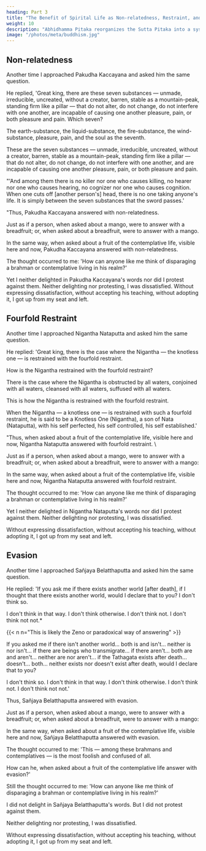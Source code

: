 ```yaml
---
heading: Part 3
title: "The Benefit of Spirital Life as Non-relatedness, Restraint, and Evasion"
weight: 10
description: "Abhidhamma Pitaka reorganizes the Sutta Pitaka into a systematic framework."
image: "/photos/meta/buddhism.jpg"
---
```



## Non-relatedness

Another time I approached Pakudha Kaccayana and asked him the same question.

He replied, 'Great king, there are these seven substances — unmade, irreducible, uncreated, without a creator, barren, stable as a mountain-peak, standing firm like a pillar — that do not alter, do not change, do not interfere with one another, are incapable of causing one another pleasure, pain, or both pleasure and pain. Which seven? 

The earth-substance, the liquid-substance, the fire-substance, the wind-substance, pleasure, pain, and the soul as the seventh. 

These are the seven substances — unmade, irreducible, uncreated, without a creator, barren, stable as a mountain-peak, standing firm like a pillar — that do not alter, do not change, do not interfere with one another, and are incapable of causing one another pleasure, pain, or both pleasure and pain.

"'And among them there is no killer nor one who causes killing, no hearer nor one who causes hearing, no cognizer nor one who causes cognition. When one cuts off [another person's] head, there is no one taking anyone's life. It is simply between the seven substances that the sword passes.'

"Thus, Pakudha Kaccayana answered with non-relatedness. 

Just as if a person, when asked about a mango, were to answer with a breadfruit; or, when asked about a breadfruit, were to answer with a mango. 

In the same way, when asked about a fruit of the contemplative life, visible here and now, Pakudha Kaccayana answered with non-relatedness. 

The thought occurred to me: 'How can anyone like me think of disparaging a brahman or contemplative living in his realm?' 

Yet I neither delighted in Pakudha Kaccayana's words nor did I protest against them. Neither delighting nor protesting, I was dissatisfied. Without expressing dissatisfaction, without accepting his teaching, without adopting it, I got up from my seat and left.


## Fourfold Restraint

Another time I approached Nigantha Nataputta and asked him the same question.

<!-- , on arrival, exchanged courteous greetings with him. After an exchange of friendly greetings and courtesies, I sat to one side. As I was sitting there I asked him: 'Venerable Aggivessana, there are these common craftsmen... They live off the fruits of their crafts, visible in the here and now... Is it possible, venerable sir, to point out a similar fruit of the contemplative life, visible in the here and now?' -->

He replied: 'Great king, there is the case where the Nigantha — the knotless one — is restrained with the fourfold restraint.

How is the Nigantha restrained with the fourfold restraint? 

There is the case where the Nigantha is obstructed by all waters, conjoined with all waters, cleansed with all waters, suffused with all waters. 

This is how the Nigantha is restrained with the fourfold restraint. 

When the Nigantha — a knotless one — is restrained with such a fourfold restraint, he is said to be a Knotless One (Nigantha), a son of Nata (Nataputta), with his self perfected, his self controlled, his self established.'

"Thus, when asked about a fruit of the contemplative life, visible here and now, Nigantha Nataputta answered with fourfold restraint. \

Just as if a person, when asked about a mango, were to answer with a breadfruit; or, when asked about a breadfruit, were to answer with a mango: 

In the same way, when asked about a fruit of the contemplative life, visible here and now, Nigantha Nataputta answered with fourfold restraint. 

The thought occurred to me: 'How can anyone like me think of disparaging a brahman or contemplative living in his realm?' 

Yet I neither delighted in Nigantha Nataputta's words nor did I protest against them. Neither delighting nor protesting, I was dissatisfied.

Without expressing dissatisfaction, without accepting his teaching, without adopting it, I got up from my seat and left.


## Evasion

Another time I approached Sañjaya Belatthaputta and asked him the same question. 

<!-- , on arrival, exchanged courteous greetings with him. After an exchange of friendly greetings and courtesies, I sat to one side. As I was sitting there I asked him: 'Venerable Sañjaya, there are these common craftsmen... They live off the fruits of their crafts, visible in the here and now... Is it possible, venerable sir, to point out a similar fruit of the contemplative life, visible in the here and now?' -->

He replied: 'If you ask me if there exists another world [after death], if I thought that there exists another world, would I declare that to you? I don't think so. 

I don't think in that way. I don't think otherwise. I don't think not. I don't think not not.*

{{< n n="This is likely the Zeno or paradoxical way of answering" >}}


If you asked me if there isn't another world... both is and isn't... neither is nor isn't... if there are beings who transmigrate... if there aren't... both are and aren't... neither are nor aren't... if the Tathagata exists after death... doesn't... both... neither exists nor doesn't exist after death, would I declare that to you? 

I don't think so. I don't think in that way. I don't think otherwise. I don't think not. I don't think not not.'

Thus, Sañjaya Belatthaputta answered with evasion. 

Just as if a person, when asked about a mango, were to answer with a breadfruit; or, when asked about a breadfruit, were to answer with a mango: 

In the same way, when asked about a fruit of the contemplative life, visible here and now, Sañjaya Belatthaputta answered with evasion. 

The thought occurred to me: 'This — among these brahmans and contemplatives — is the most foolish and confused of all. 

How can he, when asked about a fruit of the contemplative life answer with evasion?' 

Still the thought occurred to me: 'How can anyone like me think of disparaging a brahman or contemplative living in his realm?' 

I did not delight in Sañjaya Belatthaputta's words. But I did not protest against them.

Neither delighting nor protesting, I was dissatisfied. 

Without expressing dissatisfaction, without accepting his teaching, without adopting it, I got up from my seat and left.
